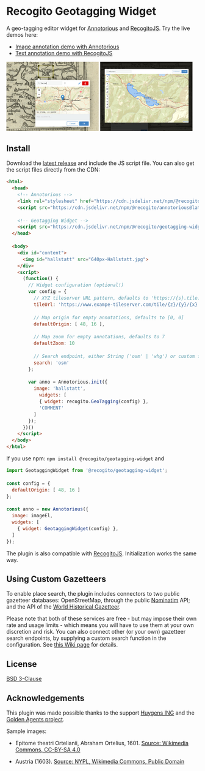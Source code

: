 # Recogito Geotagging Widget

A geo-tagging editor widget for [Annotorious](https://annotorious.com) and 
[RecogitoJS](https://github.com/recogito/recogito-js). Try the live demos here:

- [Image annotation demo with Annotorious](https://recogito.github.io/geotagging-widget/)
- [Text annotation demo with RecogitoJS](https://recogito.github.io/geotagging-widget/recogito-js.html)

<img src="screenshot-01.jpg" style="width:48%"> <img src="screenshot-02.jpg" style="width:48%">

## Install

Download the [latest release](https://github.com/recogito/geotagging-widget/releases) and include the JS script file. You can also get the script files directly from the CDN:

```html
<html>
  <head>
    <!-- Annotorious -->
    <link rel="stylesheet" href="https://cdn.jsdelivr.net/npm/@recogito/annotorious@latest/dist/annotorious.min.css">
    <script src="https://cdn.jsdelivr.net/npm/@recogito/annotorious@latest/dist/annotorious.min.js"></script>

    <!-- Geotagging Widget -->
    <script src="https://cdn.jsdelivr.net/npm/@recogito/geotagging-widget@latest"></script>
  </head>
  
  <body>
    <div id="content">
      <img id="hallstatt" src="640px-Hallstatt.jpg">
    </div>
    <script>
      (function() {
        // Widget configuration (optional!)
        var config = {
          // XYZ tileserver URL pattern, defaults to 'https://{s}.tile.openstreetmap.org/{z}/{x}/{y}.png',
          tileUrl: 'https://www.exampe-tileserver.com/tile/{z}/{y}/{x}',

          // Map origin for empty annotations, defaults to [0, 0]
          defaultOrigin: [ 48, 16 ],

          // Map zoom for empty annotations, defaults to 7
          defaultZoom: 10

          // Search endpoint, either String ('osm' | 'whg') or custom function
          search: 'osm'
        };

        var anno = Annotorious.init({
          image: 'hallstatt',
            widgets: [
            { widget: recogito.GeoTagging(config) },
            'COMMENT'
          ]
        });
      })()
    </script>
  </body>
</html>
```

If you use npm: `npm install @recogito/geotagging-widget` and

```js
import GeotaggingWidget from '@recogito/geotagging-widget';

const config = {
  defaultOrigin: [ 48, 16 ]
};

const anno = new Annotorious({
  image: imageEl,
  widgets: [
    { widget: GeotaggingWidget(config) },
  ]
});
```

The plugin is also compatible with [RecogitoJS](https://github.com/recogito/recogito-js). Initialization works the same way.

## Using Custom Gazetteers

To enable place search, the plugin includes connectors to two public gazetteer databases: OpenStreetMap, through the public [Nominatim](https://nominatim.org/) API; and the API of the [World Historical Gazetteer](https://whgazetteer.org/). 

Please note that both of these services are free - but may impose their own rate and usage limits - which means you will have to use them at your own discretion and risk. You can also connect other (or your own) gazetteer search endpoints, by supplying a custom search function in the configuration. See [this Wiki page](https://github.com/recogito/geotagging-widget/wiki/Using-Custom-Gazetteer-APIs) for details.

## License

[BSD 3-Clause](https://github.com/recogito/geotagging-widget/blob/main/LICENSE)

## Acknowledgements

This plugin was made possible thanks to the support [Huygens ING](https://www.huygens.knaw.nl/) and the [Golden Agents project](https://www.goldenagents.org/).

Sample images: 

- Epitome theatri Ortelianii, Abraham Ortelius, 1601. [Source: Wikimedia Commons, CC-BY-SA 4.0](https://commons.wikimedia.org/wiki/File:Epitome_theatri_Ortelianii,_Abraham_Ortelio.jpg)

- Austria (1603). [Source: NYPL, Wikimedia Commons, Public Domain](https://commons.wikimedia.org/wiki/File:Austria_(NYPL_b15404146-1632179).jpg)